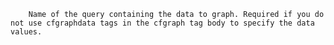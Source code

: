 
        Name of the query containing the data to graph. Required if you do not use cfgraphdata tags in the cfgraph tag body to specify the data values.
    